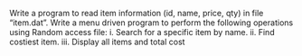 Write a program to read item information (id, name, price, qty) in file “item.dat”. Write a menu
driven program to perform the following operations using Random access file:
	i. Search for a specific item by name.
	ii. Find costiest item.
	iii. Display all items and total cost
